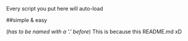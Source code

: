 Every script you put here will auto-load


##simple & easy 

(_has to be named with a '.' before_) This is because this README.md xD
